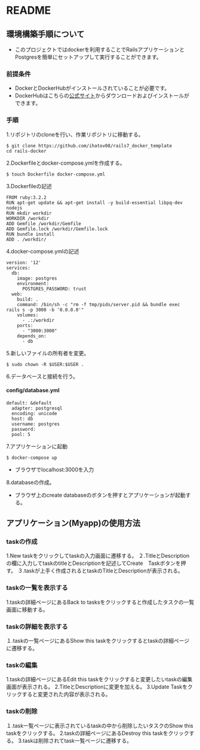 # README

##  環境構築手順について
*  このプロジェクトではdockerを利用することでRailsアプリケーションとPostgresを簡単にセットアップして実行することができます。
### 前提条件
* DockerとDockerHubがインストールされていることが必要です。
* DockerHubはこちらの[公式サイト](https://hub.docker.com/)からダウンロードおよびインストールができます。
### 手順
1.リポジトリのcloneを行い、作業リポジトリに移動する。
```
$ git clone https://github.com/ihatov08/rails7_docker_template
cd rails-docker
```
2.Dockerfileとdocker-compose.ymlを作成する。
```
$ touch Dockerfile docker-compose.yml
```
3.Dockerfileの記述
```
FROM ruby:3.2.2
RUN apt-get update && apt-get install -y build-essential libpq-dev nodejs 
RUN mkdir workdir
WORKDIR /workdir
ADD Gemfile /workdir/Gemfile
ADD Gemfile.lock /workdir/Gemfile.lock
RUN bundle install
ADD . /workdir/
```
4.docker-compose.ymlの記述
```
version: '12'
services:
  db:
    image: postgres
    environment:
      POSTGRES_PASSWORD: trust
  web:
    build: .
    command: /bin/sh -c "rm -f tmp/pids/server.pid && bundle exec rails s -p 3000 -b '0.0.0.0'"
    volumes:
      - .:/workdir
    ports:
      - "3000:3000"
    depends_on:
      - db
```
5.新しいファイルの所有者を変更。
```
$ sudo chown -R $USER:$USER .
```

6.データベースと接続を行う。
#### config/database.yml
```
default: &default
  adapter: postgresql
  encoding: unicode 
  host: db
  username: postgres
  password:
  pool: 5
```
7.アプリケーションに起動
```
$ docker-compose up 
```
* ブラウザでlocalhost:3000を入力

8.databaseの作成。
* ブラウザ上のcreate databaseのボタンを押すとアプリケーションが起動する。

## アプリケーション(Myapp)の使用方法

### taskの作成
1.New taskをクリックしてtaskの入力画面に遷移する。
２.TitleとDescriptionの欄に入力してtaskのtitleとDescriptionを記述してCreate　Taskボタンを押す。
３.taskが上手く作成されるとtaskのTitleとDescriptionが表示される。

### taskの一覧を表示する
1.taskの詳細ページにあるBack to tasksをクリックすると作成したタスクの一覧画面に移動する。

### taskの詳細を表示する
１.taskの一覧ページにあるShow this taskをクリックするとtaskの詳細ページに遷移する。

### taskの編集
1.taskの詳細ページにあるEdit this taskをクリックすると変更したいtaskの編集画面が表示される。
2.TitleとDescriptionに変更を加える。
3.Update Taskをクリックすると変更された内容が表示される。

### taskの削除
１.task一覧ページに表示されているtaskの中から削除したいタスクのShow this taskをクリックする。
2.taskの詳細ページにあるDestroy this taskをクリックする。
3.taskは削除されてtask一覧ページに遷移する。

